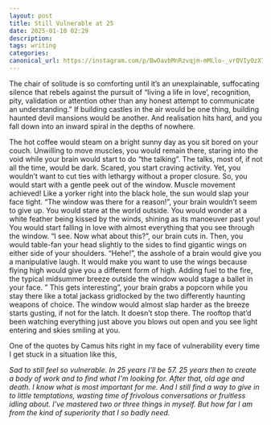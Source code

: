 ```yaml
---
layout: post
title: Still Vulnerable at 25
date: 2025-01-10 02:29
description:
tags: writing
categories:
canonical_url: https://instagram.com/p/BwOavbMnRzvqjm-mMLlo-_vrQVIyOzX7xqG7Tw0/
---
```


The chair of solitude is so comforting until it’s an unexplainable, suffocating silence that rebels against the pursuit of “living a life in love’, recognition, pity, validation or attention other than any honest attempt to communicate an understanding.” If building castles in the air would be one thing, building haunted devil mansions would be another. And realisation hits hard, and you fall down into an inward spiral in the depths of nowhere.

The hot coffee would steam on a bright sunny day as you sit bored on your couch. Unwilling to move muscles, you would remain there, staring into the void while your brain would start to do “the talking”. The talks, most of, if not all the time, would be dark. Scared, you start craving activity. Yet, you wouldn’t want to cut ties with lethargy without a proper closure. So, you would start with a gentle peek out of the window. Muscle movement achieved! Like a yorker right into the black hole, the sun would slap your face tight. “The window was there for a reason!”, your brain wouldn’t seem to give up. You would stare at the world outside. You would wonder at a white feather being kissed by the winds, shining as its manoeuver past you! You would start falling in love with almost everything that you see through the window. “I see. Now what about this?”, our brain cuts in. Then, you would table-fan your head slightly to the sides to find gigantic wings on either side of your shoulders. “Hehe!”, the asshole of a brain would give you a manipulative laugh. It would make you want to use the wings because flying high would give you a different form of high. Adding fuel to the fire, the typical midsummer breeze outside the window would stage a ballet in your face. ” This gets interesting”, your brain grabs a popcorn while you stay there like a total jackass gridlocked by the two differently haunting weapons of choice. The window would almost slap harder as the breeze starts gusting, if not for the latch. It doesn’t stop there. The rooftop that’d been watching everything just above you blows out open and you see light entering and skies smiling at you.

One of the quotes by Camus hits right in my face of vulnerability every time I get stuck in a situation like this,

*Sad to still feel so vulnerable. In 25 years I'll be 57. 25 years then to create a body of work and to find what I'm looking for. After that, old age and death. I know what is most important for me. And I still find a way to give in to little temptations, wasting time of frivolous conversations or fruitless idling about. I've mastered two or three things in myself. But how far I am from the kind of superiority that I so badly need.*